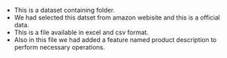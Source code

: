 - This is a dataset containing folder.
- We had selected this datset from amazon webisite and this is a official data.
- This is a file available in excel and csv format.
- Also in this file we had added a feature named product description to perform necessary operations.

